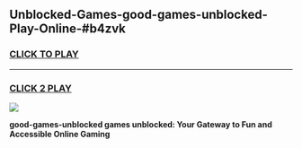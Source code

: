 
## Unblocked-Games-good-games-unblocked-Play-Online-#b4zvk
<h3>
<a href="https://premium.freeplayer.one?title=good-games-unblocked&ref=27F">CLICK TO PLAY</a></h3>
<hr>

<h3>
<a href="https://premium.freeplayer.one?title=good-games-unblocked&ref=27F">CLICK 2 PLAY</a>
  
</h3>

<a href="https://premium.freeplayer.one?title=good-games-unblocked&ref=27F"><img src="https://clearcache.store/games.png"></a>


**good-games-unblocked games unblocked: Your Gateway to Fun and Accessible Online Gaming**
